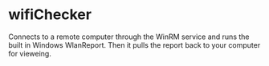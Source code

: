 # wifiChecker
 
Connects to a remote computer through the WinRM service and runs the built in Windows WlanReport.  Then it pulls the report back to your computer for vieweing.  
